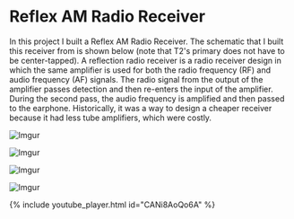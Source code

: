 # Reflex AM Radio Receiver

In this project I built a Reflex AM Radio Receiver. The schematic that I built this receiver from is shown below (note that T2's primary does not have to be center-tapped). A reflection radio receiver is a radio receiver design in which the same amplifier is used for both the radio frequency (RF) and audio frequency (AF) signals. The radio signal from the output of the amplifier passes detection and then re-enters the input of the amplifier. During the second pass, the audio frequency is amplified and then passed to the earphone. Historically, it was a way to design a cheaper receiver because it had less tube amplifiers, which were costly.

![Imgur](https://i.imgur.com/Fq3JBWa.jpg)

![Imgur](https://i.imgur.com/oLQw87s.jpg)

![Imgur](https://i.imgur.com/kko3ZWa.jpg)

![Imgur](https://i.imgur.com/2xcyJSv.jpg)

{% include youtube_player.html id="CANi8AoQo6A" %}
